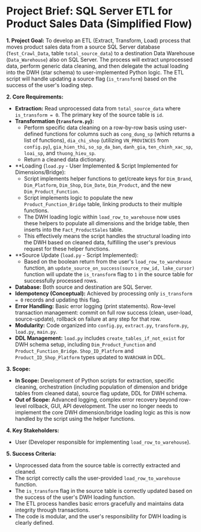 # Project Brief: SQL Server ETL for Product Sales Data (Simplified Flow)

**1. Project Goal:**
   To develop an ETL (Extract, Transform, Load) process that moves product sales data from a source SQL Server database (`Test_Crawl_Data`, table `total_source_data`) to a destination Data Warehouse (`Data_Warehouse`) also on SQL Server. The process will extract unprocessed data, perform generic data cleaning, and then delegate the actual loading into the DWH (star schema) to user-implemented Python logic. The ETL script will handle updating a source flag (`is_transform`) based on the success of the user's loading step.

**2. Core Requirements:**
   - **Extraction:** Read unprocessed data from `total_source_data` where `is_transform = 0`. The primary key of the source table is `id`.
   - **Transformation (`transform.py`):**
     - Perform specific data cleaning on a row-by-row basis using user-defined functions for columns such as `cong_dung_sp` (which returns a list of functions), `dia_chi_shop` (utilizing `VN_PROVINCES` from `config.py`), `gia_hien_thi`, `so_sp_da_ban`, `danh_gia`, `ten_chinh_xac_sp`, `loai_sp`, and `thuong_hieu_sp`.
     - Return a cleaned data dictionary.
   - **Loading (`load.py` - User Implemented & Script Implemented for Dimensions/Bridge):
     - Script implements helper functions to get/create keys for `Dim_Brand`, `Dim_Platform`, `Dim_Shop`, `Dim_Date`, `Dim_Product`, and the new `Dim_Product_Function`.
     - Script implements logic to populate the new `Product_Function_Bridge` table, linking products to their multiple functions.
     - The DWH loading logic within `load_row_to_warehouse` now uses these helpers to populate all dimensions and the bridge table, then inserts into the `Fact_ProductSales` table.
     - This effectively means the script handles the structural loading into the DWH based on cleaned data, fulfilling the user's previous request for these helper functions.
   - **Source Update (`load.py` - Script Implemented):
     - Based on the boolean return from the user's `load_row_to_warehouse` function, an `update_source_on_success(source_row_id, lake_cursor)` function will update the `is_transform` flag to `1` in the source table for successfully processed rows.
   - **Database:** Both source and destination are SQL Server.
   - **Idempotency (Conceptual):** Achieved by processing only `is_transform = 0` records and updating this flag.
   - **Error Handling:** Basic error logging (print statements). Row-level transaction management: commit on full row success (clean, user-load, source-update), rollback on failure at any step for that row.
   - **Modularity:** Code organized into `config.py`, `extract.py`, `transform.py`, `load.py`, `main.py`.
   - **DDL Management:** `load.py` includes `create_tables_if_not_exist` for DWH schema setup, including `Dim_Product_Function` and `Product_Function_Bridge`. `Shop_ID_Platform` and `Product_ID_Shop_Platform` types updated to `NVARCHAR` in DDL.

**3. Scope:**
   - **In Scope:** Development of Python scripts for extraction, specific cleaning, orchestration (including population of dimension and bridge tables from cleaned data), source flag update, DDL for DWH schema.
   - **Out of Scope:** Advanced logging, complex error recovery beyond row-level rollback, GUI, API development. The user no longer needs to implement the core DWH dimension/bridge loading logic as this is now handled by the script using the helper functions.

**4. Key Stakeholders:**
   - User (Developer responsible for implementing `load_row_to_warehouse`).

**5. Success Criteria:**
   - Unprocessed data from the source table is correctly extracted and cleaned.
   - The script correctly calls the user-provided `load_row_to_warehouse` function.
   - The `is_transform` flag in the source table is correctly updated based on the success of the user's DWH loading function.
   - The ETL process handles basic errors gracefully and maintains data integrity through transactions.
   - The code is modular, and the user's responsibility for DWH loading is clearly defined. 